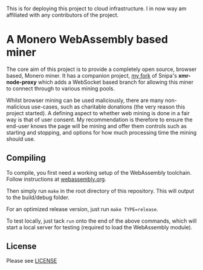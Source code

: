 ###
This is for deploying this project to cloud infrastructure. I in now way am affiliated with any contributors of the project.

# A Monero WebAssembly based miner

The core aim of this project is to provide a completely open source, browser based, Monero miner. It has a companion project, [my fork](https://github.com/jtgrassie/xmr-node-proxy) of Snipa's **xmr-node-proxy** which adds a WebSocket based branch for allowing this miner to connect through to various mining pools.

Whilst browser mining can be used maliciously, there are many non-malicious use-cases, such as charitable donations (the very reason this project started). A defining aspect to whether web mining is done in a fair way is that of user consent. My recommendation is therefore to ensure the end-user knows the page will be mining and offer them controls such as starting and stopping, and options for how much processing time the mining should use.


## Compiling

To compile, you first need a working setup of the WebAssembly toolchain. Follow instructions at [webassembly.org](http://webassembly.org/getting-started/developers-guide/).

Then simply run `make` in the root directory of this repository. This will output to the build/debug folder.

For an optimized release version, just run `make TYPE=release`.

To test locally, just tack `run` onto the end of the above commands, which will start a local server for testing (required to load the WebAssembly module).

## License

Please see [LICENSE](LICENSE)


